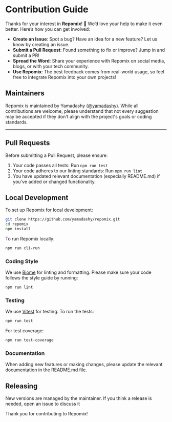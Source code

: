 # Contribution Guide

Thanks for your interest in **Repomix**! 🚀 We’d love your help to make it even better. Here’s how you can get involved:


- **Create an Issue**: Spot a bug? Have an idea for a new feature? Let us know by creating an issue.
- **Submit a Pull Request**: Found something to fix or improve? Jump in and submit a PR!
- **Spread the Word**: Share your experience with Repomix on social media, blogs, or with your tech community.
- **Use Repomix**: The best feedback comes from real-world usage, so feel free to integrate Repomix into your own projects!

## Maintainers

Repomix is maintained by Yamadashy ([@yamadashy](https://github.com/yamadashy)). While all contributions are welcome, please understand that not every suggestion may be accepted if they don't align with the project's goals or coding standards.

---

## Pull Requests

Before submitting a Pull Request, please ensure:

1. Your code passes all tests: Run `npm run test`
2. Your code adheres to our linting standards: Run `npm run lint`
3. You have updated relevant documentation (especially README.md) if you've added or changed functionality.

## Local Development

To set up Repomix for local development:

```bash
git clone https://github.com/yamadashy/repomix.git
cd repomix
npm install
```

To run Repomix locally:

```bash
npm run cli-run
```

### Coding Style

We use [Biome](https://biomejs.dev/) for linting and formatting. Please make sure your code follows the style guide by running:

```bash
npm run lint
```

### Testing

We use [Vitest](https://vitest.dev/) for testing. To run the tests:

```bash
npm run test
```

For test coverage:

```bash
npm run test-coverage
```

### Documentation

When adding new features or making changes, please update the relevant documentation in the README.md file.

## Releasing

New versions are managed by the maintainer. If you think a release is needed, open an issue to discuss it

Thank you for contributing to Repomix!
